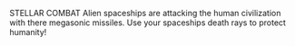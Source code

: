 STELLAR COMBAT
Alien spaceships are attacking the human civilization with there megasonic missiles.
Use your spaceships death rays to protect humanity!